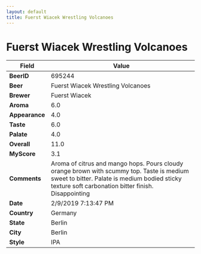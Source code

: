 ```yaml
---
layout: default
title: Fuerst Wiacek Wrestling Volcanoes
---
```


# Fuerst Wiacek Wrestling Volcanoes

| Field         | Value     |
|---------------|-----------|
| **BeerID** | 695244 |
| **Beer** | Fuerst Wiacek Wrestling Volcanoes |
| **Brewer** | Fuerst Wiacek |
| **Aroma** | 6.0 |
| **Appearance** | 4.0 |
| **Taste** | 6.0 |
| **Palate** | 4.0 |
| **Overall** | 11.0 |
| **MyScore** | 3.1 |
| **Comments** | Aroma of citrus and mango hops. Pours cloudy orange brown with scummy top. Taste is medium sweet to bitter. Palate is medium bodied sticky texture soft carbonation bitter finish.  Disappointing |
| **Date** | 2/9/2019 7:13:47 PM |
| **Country** | Germany |
| **State** | Berlin |
| **City** | Berlin |
| **Style** | IPA |
